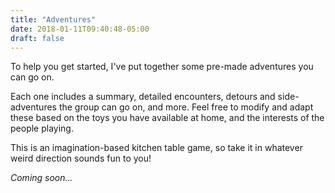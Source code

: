 ```yaml
---
title: "Adventures"
date: 2018-01-11T09:40:48-05:00
draft: false
---
```


To help you get started, I've put together some pre-made adventures you can go on.

Each one includes a summary, detailed encounters, detours and side-adventures the group can go on, and more. Feel free to modify and adapt these based on the toys you have available at home, and the interests of the people playing.

This is an imagination-based kitchen table game, so take it in whatever weird direction sounds fun to you!

*Coming soon...*